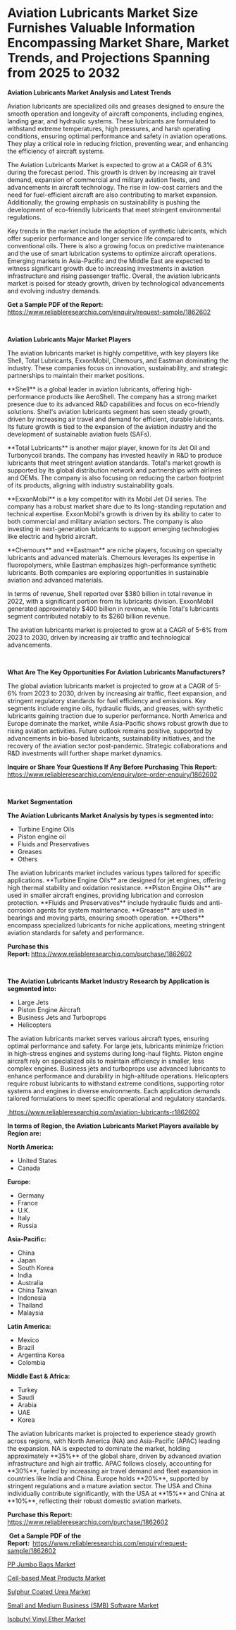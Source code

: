 <p><h1>Aviation Lubricants Market Size Furnishes Valuable Information Encompassing Market Share, Market Trends, and Projections Spanning from 2025 to 2032</h1></p><p><strong>Aviation Lubricants Market Analysis and Latest Trends</strong></p>
<p><p>Aviation lubricants are specialized oils and greases designed to ensure the smooth operation and longevity of aircraft components, including engines, landing gear, and hydraulic systems. These lubricants are formulated to withstand extreme temperatures, high pressures, and harsh operating conditions, ensuring optimal performance and safety in aviation operations. They play a critical role in reducing friction, preventing wear, and enhancing the efficiency of aircraft systems.</p><p>The Aviation Lubricants Market is expected to grow at a CAGR of 6.3% during the forecast period. This growth is driven by increasing air travel demand, expansion of commercial and military aviation fleets, and advancements in aircraft technology. The rise in low-cost carriers and the need for fuel-efficient aircraft are also contributing to market expansion. Additionally, the growing emphasis on sustainability is pushing the development of eco-friendly lubricants that meet stringent environmental regulations.</p><p>Key trends in the market include the adoption of synthetic lubricants, which offer superior performance and longer service life compared to conventional oils. There is also a growing focus on predictive maintenance and the use of smart lubrication systems to optimize aircraft operations. Emerging markets in Asia-Pacific and the Middle East are expected to witness significant growth due to increasing investments in aviation infrastructure and rising passenger traffic. Overall, the aviation lubricants market is poised for steady growth, driven by technological advancements and evolving industry demands.</p></p>
<p><strong>Get a Sample PDF of the Report:&nbsp;</strong> <a href="https://www.reliableresearchiq.com/enquiry/request-sample/1862602?utm_campaign=1877&utm_medium=2&utm_source=Github&utm_content=ia&utm_term=24012025&utm_id=aviation-lubricants">https://www.reliableresearchiq.com/enquiry/request-sample/1862602</a></p>
<p>&nbsp;</p>
<p><strong>Aviation Lubricants Major Market Players</strong></p>
<p><p>The aviation lubricants market is highly competitive, with key players like Shell, Total Lubricants, ExxonMobil, Chemours, and Eastman dominating the industry. These companies focus on innovation, sustainability, and strategic partnerships to maintain their market positions.</p><p>**Shell** is a global leader in aviation lubricants, offering high-performance products like AeroShell. The company has a strong market presence due to its advanced R&D capabilities and focus on eco-friendly solutions. Shell's aviation lubricants segment has seen steady growth, driven by increasing air travel and demand for efficient, durable lubricants. Its future growth is tied to the expansion of the aviation industry and the development of sustainable aviation fuels (SAFs).</p><p>**Total Lubricants** is another major player, known for its Jet Oil and Turbonycoil brands. The company has invested heavily in R&D to produce lubricants that meet stringent aviation standards. Total's market growth is supported by its global distribution network and partnerships with airlines and OEMs. The company is also focusing on reducing the carbon footprint of its products, aligning with industry sustainability goals.</p><p>**ExxonMobil** is a key competitor with its Mobil Jet Oil series. The company has a robust market share due to its long-standing reputation and technical expertise. ExxonMobil's growth is driven by its ability to cater to both commercial and military aviation sectors. The company is also investing in next-generation lubricants to support emerging technologies like electric and hybrid aircraft.</p><p>**Chemours** and **Eastman** are niche players, focusing on specialty lubricants and advanced materials. Chemours leverages its expertise in fluoropolymers, while Eastman emphasizes high-performance synthetic lubricants. Both companies are exploring opportunities in sustainable aviation and advanced materials.</p><p>In terms of revenue, Shell reported over $380 billion in total revenue in 2022, with a significant portion from its lubricants division. ExxonMobil generated approximately $400 billion in revenue, while Total's lubricants segment contributed notably to its $260 billion revenue.</p><p>The aviation lubricants market is projected to grow at a CAGR of 5-6% from 2023 to 2030, driven by increasing air traffic and technological advancements.</p></p>
<p>&nbsp;</p>
<p><strong>What Are The Key Opportunities For Aviation Lubricants Manufacturers?</strong></p>
<p><p>The global aviation lubricants market is projected to grow at a CAGR of 5-6% from 2023 to 2030, driven by increasing air traffic, fleet expansion, and stringent regulatory standards for fuel efficiency and emissions. Key segments include engine oils, hydraulic fluids, and greases, with synthetic lubricants gaining traction due to superior performance. North America and Europe dominate the market, while Asia-Pacific shows robust growth due to rising aviation activities. Future outlook remains positive, supported by advancements in bio-based lubricants, sustainability initiatives, and the recovery of the aviation sector post-pandemic. Strategic collaborations and R&D investments will further shape market dynamics.</p></p>
<p><strong>Inquire or Share Your Questions If Any Before Purchasing This Report:</strong> <a href="https://www.reliableresearchiq.com/enquiry/pre-order-enquiry/1862602?utm_campaign=1877&utm_medium=2&utm_source=Github&utm_content=ia&utm_term=24012025&utm_id=aviation-lubricants">https://www.reliableresearchiq.com/enquiry/pre-order-enquiry/1862602</a></p>
<p>&nbsp;</p>
<p><strong>Market Segmentation</strong></p>
<p><strong>The Aviation Lubricants Market Analysis by types is segmented into:</strong></p>
<p><ul><li>Turbine Engine Oils</li><li>Piston engine oil</li><li>Fluids and Preservatives</li><li>Greases</li><li>Others</li></ul></p>
<p><p>The aviation lubricants market includes various types tailored for specific applications. **Turbine Engine Oils** are designed for jet engines, offering high thermal stability and oxidation resistance. **Piston Engine Oils** are used in smaller aircraft engines, providing lubrication and corrosion protection. **Fluids and Preservatives** include hydraulic fluids and anti-corrosion agents for system maintenance. **Greases** are used in bearings and moving parts, ensuring smooth operation. **Others** encompass specialized lubricants for niche applications, meeting stringent aviation standards for safety and performance.</p></p>
<p><strong>Purchase this Report:&nbsp;</strong><a href="https://www.reliableresearchiq.com/purchase/1862602?utm_campaign=1877&utm_medium=2&utm_source=Github&utm_content=ia&utm_term=24012025&utm_id=aviation-lubricants">https://www.reliableresearchiq.com/purchase/1862602</a></p>
<p>&nbsp;</p>
<p><strong>The Aviation Lubricants Market Industry Research by Application is segmented into:</strong></p>
<p><ul><li>Large Jets</li><li>Piston Engine Aircraft</li><li>Business Jets and Turboprops</li><li>Helicopters</li></ul></p>
<p><p>The aviation lubricants market serves various aircraft types, ensuring optimal performance and safety. For large jets, lubricants minimize friction in high-stress engines and systems during long-haul flights. Piston engine aircraft rely on specialized oils to maintain efficiency in smaller, less complex engines. Business jets and turboprops use advanced lubricants to enhance performance and durability in high-altitude operations. Helicopters require robust lubricants to withstand extreme conditions, supporting rotor systems and engines in diverse environments. Each application demands tailored formulations to meet specific operational and regulatory standards.</p></p>
<p><a href="https://www.reliableresearchiq.com/aviation-lubricants-r1862602?utm_campaign=1877&utm_medium=2&utm_source=Github&utm_content=ia&utm_term=24012025&utm_id=aviation-lubricants">&nbsp;https://www.reliableresearchiq.com/aviation-lubricants-r1862602</a></p>
<p><strong>In terms of Region, the Aviation Lubricants Market Players available by Region are:</strong></p>
<p>
    <p> <strong> North America: </strong>
        <ul>
            <li>United States</li>
            <li>Canada</li>
        </ul>
        </p> 
    <p> <strong> Europe: </strong>
        <ul>
            <li>Germany</li>
            <li>France</li>
            <li>U.K.</li>
            <li>Italy</li>
            <li>Russia</li>
        </ul>
        </p> 
    <p> <strong> Asia-Pacific: </strong>
        <ul>
            <li>China</li>
            <li>Japan</li>
            <li>South Korea</li>
            <li>India</li>
            <li>Australia</li>
            <li>China Taiwan</li>
            <li>Indonesia</li>
            <li>Thailand</li>
            <li>Malaysia</li>
        </ul>
        </p> 
    <p> <strong> Latin America: </strong>
        <ul>
            <li>Mexico</li>
            <li>Brazil</li>
            <li>Argentina Korea</li>
            <li>Colombia</li>
        </ul>
        </p> 
    <p> <strong> Middle East & Africa: </strong>
        <ul>
            <li>Turkey</li>
            <li>Saudi</li>
            <li>Arabia</li>
            <li>UAE</li>
            <li>Korea</li>
        </ul>
    </p>
    </p>
<p><p>The aviation lubricants market is projected to experience steady growth across regions, with North America (NA) and Asia-Pacific (APAC) leading the expansion. NA is expected to dominate the market, holding approximately **35%** of the global share, driven by advanced aviation infrastructure and high air traffic. APAC follows closely, accounting for **30%**, fueled by increasing air travel demand and fleet expansion in countries like India and China. Europe holds **20%**, supported by stringent regulations and a mature aviation sector. The USA and China individually contribute significantly, with the USA at **15%** and China at **10%**, reflecting their robust domestic aviation markets.</p></p>
<p><strong>Purchase this Report: </strong><a href="https://www.reliableresearchiq.com/purchase/1862602?utm_campaign=1877&utm_medium=2&utm_source=Github&utm_content=ia&utm_term=24012025&utm_id=aviation-lubricants">https://www.reliableresearchiq.com/purchase/1862602</a></p>
<p>&nbsp;<strong>Get a Sample PDF of the Report:&nbsp;&nbsp;</strong><a href="https://www.reliableresearchiq.com/enquiry/request-sample/1862602?utm_campaign=1877&utm_medium=2&utm_source=Github&utm_content=ia&utm_term=24012025&utm_id=aviation-lubricants">https://www.reliableresearchiq.com/enquiry/request-sample/1862602</a></p>
<p><strong></strong></p>
<p><p><a href="https://github.com/laajzervo/Market-Research-Report-List-1/blob/main/pp-jumbo-bags-market.md?utm_campaign=1877&utm_medium=2&utm_source=Github&utm_content=ia&utm_term=24012025&utm_id=aviation-lubricants">PP Jumbo Bags Market</a></p><p><a href="https://www.linkedin.com/pulse/competitive-landscape-revenue-forecast-cell-based-meat-products-gcn1f?utm_campaign=1877&utm_medium=2&utm_source=Github&utm_content=ia&utm_term=24012025&utm_id=aviation-lubricants">Cell-based Meat Products Market</a></p><p><a href="https://github.com/ivannakkaiivanna82/Market-Research-Report-List-1/blob/main/sulphur-coated-urea-market.md?utm_campaign=1877&utm_medium=2&utm_source=Github&utm_content=ia&utm_term=24012025&utm_id=aviation-lubricants">Sulphur Coated Urea Market</a></p><p><a href="https://www.linkedin.com/pulse/small-medium-business-smb-software-market-drivers-competitive-n3tqe?utm_campaign=1877&utm_medium=2&utm_source=Github&utm_content=ia&utm_term=24012025&utm_id=aviation-lubricants">Small and Medium Business (SMB) Software Market</a></p><p><a href="https://www.linkedin.com/pulse/data-global-isobutyl-vinyl-ether-markets-share-size-uxcjc?utm_campaign=1877&utm_medium=2&utm_source=Github&utm_content=ia&utm_term=24012025&utm_id=aviation-lubricants">Isobutyl Vinyl Ether Market</a></p></p>
